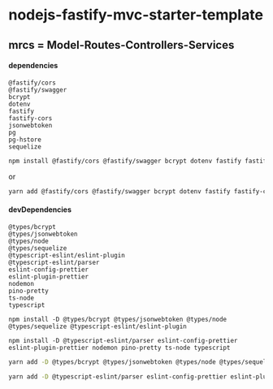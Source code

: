 # nodejs-fastify-mvc-starter-template

## mrcs = Model-Routes-Controllers-Services

<!-- =========================== -->

#### dependencies
    @fastify/cors
    @fastify/swagger
    bcrypt
    dotenv
    fastify
    fastify-cors
    jsonwebtoken
    pg
    pg-hstore
    sequelize

```bash
npm install @fastify/cors @fastify/swagger bcrypt dotenv fastify fastify-cors jsonwebtoken pg pg-hstore sequelize
```
or 
```bash
yarn add @fastify/cors @fastify/swagger bcrypt dotenv fastify fastify-cors jsonwebtoken pg pg-hstore sequelize
```



#### devDependencies

	@types/bcrypt
    @types/jsonwebtoken
    @types/node
    @types/sequelize
    @typescript-eslint/eslint-plugin
    @typescript-eslint/parser
    eslint-config-prettier
    eslint-plugin-prettier
    nodemon
    pino-pretty
    ts-node
    typescript


```
npm install -D @types/bcrypt @types/jsonwebtoken @types/node @types/sequelize @typescript-eslint/eslint-plugin 
```

```
npm install -D @typescript-eslint/parser eslint-config-prettier eslint-plugin-prettier nodemon pino-pretty ts-node typescript
```

```bash
yarn add -D @types/bcrypt @types/jsonwebtoken @types/node @types/sequelize @typescript-eslint/eslint-plugin 
```

```bash
yarn add -D @typescript-eslint/parser eslint-config-prettier eslint-plugin-prettier nodemon pino-pretty ts-node typescript
```


